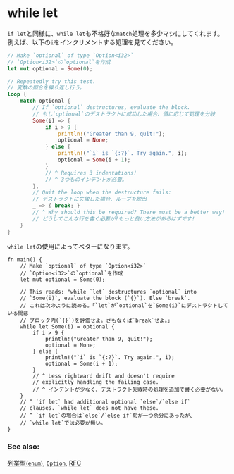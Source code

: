 # while let

<!--
Similar to `if let`, `while let` can make awkward `match` sequences
more tolerable. Consider the following sequence that increments `i`:
-->
`if let`と同様に、`while let`も不格好な`match`処理を多少マシにしてくれます。例えば、以下の`i`をインクリメントする処理を見てください。

```rust
// Make `optional` of type `Option<i32>`
// `Option<i32>`の`optional`を作成
let mut optional = Some(0);

// Repeatedly try this test.
// 変数の照合を繰り返し行う。
loop {
    match optional {
        // If `optional` destructures, evaluate the block.
        // もし`optional`のデストラクトに成功した場合、値に応じて処理を分岐
        Some(i) => {
            if i > 9 {
                println!("Greater than 9, quit!");
                optional = None;
            } else {
                println!("`i` is `{:?}`. Try again.", i);
                optional = Some(i + 1);
            }
            // ^ Requires 3 indentations!
            // ^ 3つものインデントが必要。
        },
        // Quit the loop when the destructure fails:
        // デストラクトに失敗した場合、ループを脱出
        _ => { break; }
        // ^ Why should this be required? There must be a better way!
        // どうしてこんな行を書く必要が?もっと良い方法があるはずです!
    }
}
```

<!--
Using `while let` makes this sequence much nicer:
-->
`while let`の使用によってベターになります。

```rust,editable
fn main() {
    // Make `optional` of type `Option<i32>`
    // `Option<i32>`の`optional`を作成
    let mut optional = Some(0);

    // This reads: "while `let` destructures `optional` into
    // `Some(i)`, evaluate the block (`{}`). Else `break`.
    // これは次のように読める。「`let`が`optional`を`Some(i)`にデストラクトしている間は
    // ブロック内(`{}`)を評価せよ。さもなくば`break`せよ。」
    while let Some(i) = optional {
        if i > 9 {
            println!("Greater than 9, quit!");
            optional = None;
        } else {
            println!("`i` is `{:?}`. Try again.", i);
            optional = Some(i + 1);
        }
        // ^ Less rightward drift and doesn't require
        // explicitly handling the failing case.
        // ^ インデントが少なく、デストラクト失敗時の処理を追加で書く必要がない。
    }
    // ^ `if let` had additional optional `else`/`else if`
    // clauses. `while let` does not have these.
    // ^ `if let`の場合は`else`/`else if`句が一つ余分にあったが、
    // `while let`では必要が無い。
}
```

### See also:

<!--
[`enum`][enum], [`Option`][option], and the [RFC][while_let_rfc]
-->
[列挙型(`enum`)][enum], [`Option`][option], [RFC][while_let_rfc]

[enum]: ../custom_types/enum.md
[option]: ../std/option.md
[while_let_rfc]: https://github.com/rust-lang/rfcs/pull/214
